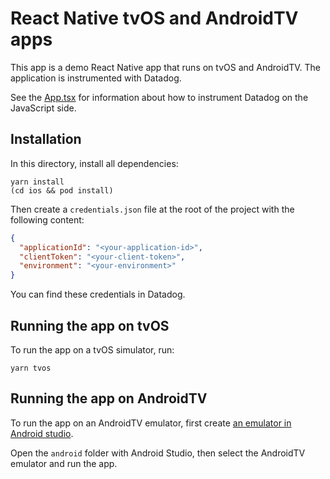 # React Native tvOS and AndroidTV apps

This app is a demo React Native app that runs on tvOS and AndroidTV.
The application is instrumented with Datadog.

See the [App.tsx](./App.tsx) for information about how to instrument Datadog on the JavaScript side.

## Installation

In this directory, install all dependencies:

```shell
yarn install
(cd ios && pod install)
```

Then create a `credentials.json` file at the root of the project with the following content:

```json
{
  "applicationId": "<your-application-id>",
  "clientToken": "<your-client-token>",
  "environment": "<your-environment>"
}
```

You can find these credentials in Datadog.

## Running the app on tvOS

To run the app on a tvOS simulator, run:

```shell
yarn tvos
```

## Running the app on AndroidTV

To run the app on an AndroidTV emulator, first create [an emulator in Android studio](https://developer.android.com/training/tv/start/start#run-on-a-virtual-device).

Open the `android` folder with Android Studio, then select the AndroidTV emulator and run the app.
